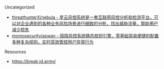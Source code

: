 Uncategorized

* [threathunterX/nebula - 星云风控系统是一套互联网风控分析和检测平台，可以对企业遇到的各种业务风险场景进行细致的分析，找出威胁流量，帮助用户减少损失](https://github.com/threathunterX/nebula)
* [momosecurity/aswan - 陌陌风控系统静态规则引擎，零基础简易便捷的配置多种复杂规则，实时高效管控用户异常行为](https://github.com/momosecurity/aswan)

Resources

* https://break.jd.army/
